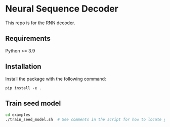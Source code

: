# Neural Sequence Decoder

This repo is for the RNN decoder.

## Requirements

Python >= 3.9

## Installation

Install the package with the following command:
```
pip install -e .
```

## Train seed model

```bash
cd examples
./train_seed_model.sh  # See comments in the script for how to locate your downloaded data.
```